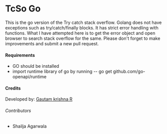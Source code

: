 # TcSo Go
This is the go version of the Try catch stack overflow. 
Golang does not have exceptions such as try/catch/finally blocks. It has strict error handling with functions. What I have attempted here is to get the error object and open browser to search stack overflow for the same. Please don't forget to make improvements and submit a new pull request.

#### Requirements
* GO should be installed
* import runtime library of go by running -- go get github.com/go-openapi/runtime

#### Credits
Developed by: [Gautam krishna R](https://github.com/gautamkrishnar/)

###### Contributors
* Shailja Agarwala

